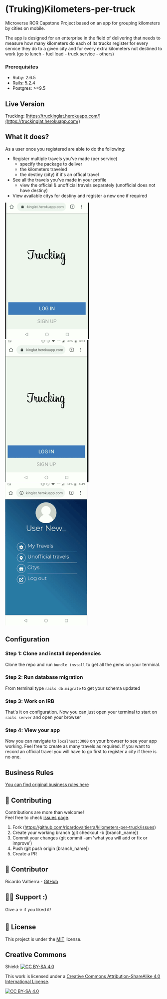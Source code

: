 (Truking)Kilometers-per-truck
==============

Microverse ROR Capstone Project based on an app for grouping kilometers by cities on mobile. 

The app is designed for an enterprise in the field of delivering that needs to measure how many kilometers do each of its trucks register for every service they do to a given city and for every extra kilometers not destined to work (go to lunch - fuel load - truck service - others)

### Prerequisites

- Ruby: 2.6.5
- Rails: 5.2.4
- Postgres: >=9.5


## Live Version
Trucking: [https://truckinglat.herokuapp.com/](https://truckinglat.herokuapp.com/)

## What it does?
As a user once you registered are able to do the following:

- Register multiple travels you've made (per service)
  * specify the package to deliver
  * the kilometers traveled
  * the destiny (city) if it's an offical travel
- See all the travels you've made in your profile
  * view the official & unofficial travels separately (unofficial does not have destiny)
- View available citys for destiny and register a new one if required

![Login and register](app/assets/images/login-register.gif) ![Login and register](app/assets/images/app-tour-1.gif) ![Login and register](app/assets/images/app-tour-2.gif)
## Configuration

### Step 1: Clone and install dependencies
Clone the repo and run `bundle install` to get all the gems on your terminal.
### Step 2: Run database migration
From terminal type `rails db:migrate` to get your schema updated
### Step 3: Work on IRB
That's it on configuration. Now you can just open your terminal to start on `rails server` and open your browser


### Step 4: View your app
Now you can navigate to `localhost:3000` on your browser to see your app working.
Feel free to create as many travels as required. If you want to record an official travel you will have to go first to register a city if there is no one.

## Business Rules

 [You can find original business rules here](Bussiness-Rules.txt)

## 🤝 Contributing

Contributions are more than welcome!<br/>Feel free to check [issues page](https://github.com/ricardovaltierra/private-events/issues).


1. Fork (https://github.com/ricardovaltierra/kilometers-per-truck/issues)
2. Create your working branch (git checkout -b [branch_name])
3. Commit your changes (git commit -am 'what you will add or fix or improve')
4. Push (git push origin [branch_name])
5. Create a PR

## 🤖 Contributor

Ricardo Valtierra - [GitHub](https://github.com/ricardovaltierra)

## 🙋‍♂ Support :)

Give a ⭐️ if you liked it!

## 📝 License

This project is under the [MIT](LICENSE) license.

## Creative Commons

Shield: [![CC BY-SA 4.0][cc-by-sa-shield]][cc-by-sa]

This work is licensed under a [Creative Commons Attribution-ShareAlike 4.0
International License][cc-by-sa].

[![CC BY-SA 4.0][cc-by-sa-image]][cc-by-sa]

[cc-by-sa]: http://creativecommons.org/licenses/by-sa/4.0/
[cc-by-sa-image]: https://licensebuttons.net/l/by-sa/4.0/88x31.png
[cc-by-sa-shield]: https://img.shields.io/badge/License-CC%20BY--SA%204.0-lightgrey.svg